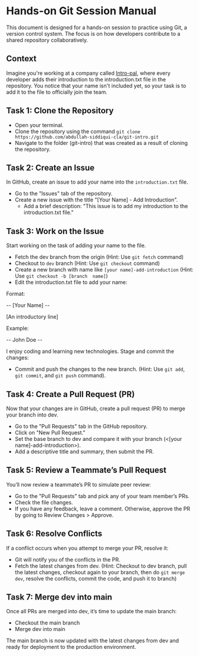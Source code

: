 # Hands-on Git Session Manual
This document is designed for a hands-on session to practice using Git, a version control system. The focus is on how developers contribute to a shared repository collaboratively.

## Context
Imagine you're working at a company called [Intro-pal](https://github.com/abdullah-siddiqui-cla/git-intro), where every developer adds their introduction to the introduction.txt file in the repository. You notice that your name isn't included yet, so your task is to add it to the file to officially join the team.

## Task 1: Clone the Repository
- Open your terminal.
- Clone the repository using the command `git clone https://github.com/abdullah-siddiqui-cla/git-intro.git`
- Navigate to the folder (git-intro) that was created as a result of cloning the repository.

## Task 2: Create an Issue
In GitHub, create an issue to add your name into the `introduction.txt` file.

- Go to the "Issues" tab of the repository.
- Create a new issue with the title "[Your Name] - Add Introduction".
  - Add a brief description: "This issue is to add my introduction to the introduction.txt file."

## Task 3: Work on the Issue
Start working on the task of adding your name to the file.
- Fetch the dev branch from the origin (Hint: Use `git fetch` command)
- Checkout to `dev` branch (Hint: Use `git checkout` command)
- Create a new branch with name like `[your name]-add-introduction` (Hint: Use `git checkout -b [branch  name]`)
- Edit the introduction.txt file to add your name:

Format:

-- [Your Name] --

[An introductory line]

Example:

-- John Doe --

I enjoy coding and learning new technologies.
Stage and commit the changes:

- Commit and push the changes to the new branch. (Hint: Use `git add`, `git commit`, and `git push` command).

## Task 4: Create a Pull Request (PR)
Now that your changes are in GitHub, create a pull request (PR) to merge your branch into dev.

- Go to the "Pull Requests" tab in the GitHub repository.
- Click on "New Pull Request."
- Set the base branch to dev and compare it with your branch (<[your name]-add-introduction>).
- Add a descriptive title and summary, then submit the PR.

## Task 5: Review a Teammate’s Pull Request
You’ll now review a teammate’s PR to simulate peer review:

- Go to the "Pull Requests" tab and pick any of your team member’s PRs.
- Check the file changes.
- If you have any feedback, leave a comment. Otherwise, approve the PR by going to Review Changes > Approve.

## Task 6: Resolve Conflicts
If a conflict occurs when you attempt to merge your PR, resolve it:

- Git will notify you of the conflicts in the PR.
- Fetch the latest changes from dev. (Hint: Checkout to dev branch, pull the latest changes, checkout again to your branch, then do `git merge dev`, resolve the conflicts, commit the code, and push it to branch)

## Task 7: Merge dev into main
Once all PRs are merged into dev, it’s time to update the main branch:

- Checkout the main branch
- Merge dev into main

The main branch is now updated with the latest changes from dev and ready for deployment to the production environment.
